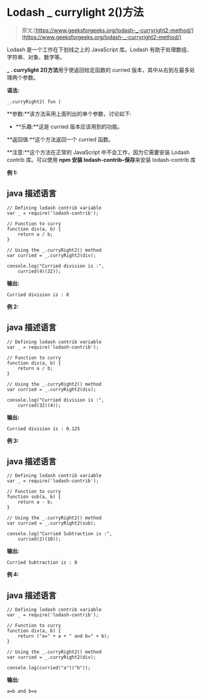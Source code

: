 # Lodash _ currylight 2()方法

> 原文:[https://www.geeksforgeeks.org/lodash-_-curryright2-method/](https://www.geeksforgeeks.org/lodash-_-curryright2-method/)

Lodash 是一个工作在下划线之上的 JavaScript 库。Lodash 有助于处理数组、字符串、对象、数字等。

**_ . currylight 2()方法**用于使返回给定函数的 curried 版本，其中从右到左最多处理两个参数。

**语法:**

```
_.curryRight2( fun )

```

**参数:**该方法采用上面列出的单个参数，讨论如下:

*   **乐趣:**这是 curried 版本应该用到的功能。

**返回值:**这个方法返回一个 curried 函数。

**注意:**这个方法在正常的 JavaScript 中不会工作，因为它需要安装 Lodash contrib 库。可以使用 **npm 安装 lodash-contrib–保存**来安装 lodash-contrib 库

**例 1:**

## java 描述语言

```
// Defining lodash contrib variable
var _ = require('lodash-contrib'); 

// Function to curry
function div(a, b) {
    return a / b;
}

// Using the _.curryRight2() method
var curried = _.curryRight2(div);

console.log("Curried division is :", 
    curried(4)(32));
```

**输出:**

```
Curried division is : 8

```

**例 2:**

## java 描述语言

```
// Defining lodash contrib variable
var _ = require('lodash-contrib'); 

// Function to curry
function div(a, b) {
    return a / b;
}

// Using the _.curryRight2() method
var curried = _.curryRight2(div);

console.log("Curried division is :", 
    curried(32)(4));
```

**输出:**

```
Curried division is : 0.125

```

**例 3:**

## java 描述语言

```
// Defining lodash contrib variable
var _ = require('lodash-contrib'); 

// Function to curry
function sub(a, b) {
    return a - b;
}

// Using the _.curryRight2() method
var curried = _.curryRight2(sub);

console.log("Curried Subtraction is :",
    curried(2)(10));
```

**输出:**

```
Curried Subtraction is : 8

```

**例 4:**

## java 描述语言

```
// Defining lodash contrib variable
var _ = require('lodash-contrib'); 

// Function to curry
function div(a, b) {
    return ("a=" + a + " and b=" + b);
}

// Using the _.curryRight2() method
var curried = _.curryRight2(div);

console.log(curried("a")("b"));
```

**输出:**

```
a=b and b=a

```